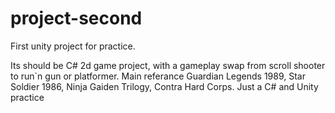 # project-second
First unity project for practice.

Its should be C# 2d game project, with a gameplay swap from scroll shooter to run`n gun or platformer.
Main referance Guardian Legends 1989, Star Soldier 1986, Ninja Gaiden Trilogy, Contra Hard Corps.
Just a C# and Unity practice
